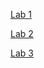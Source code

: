 [Lab 1](https://lexcion.github.io/cse15l-lab-reports/lab-report-1-week-2.html)

[Lab 2](https://lexcion.github.io/cse15l-lab-reports/lab-report-2-week-4.html)

[Lab 3](https://lexcion.github.io/cse15l-lab-reports/lab-report-3-week-6.html)